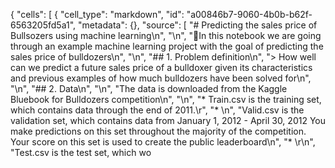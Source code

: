 
{
 "cells": [
  {
   "cell_type": "markdown",
   "id": "a00846b7-9060-4b0b-b62f-6563205fd5a1",
   "metadata": {},
   "source": [
    "# Predicting the sales price of Bullsozers using machine learning\n",
    "\n",
    "🚜In this notebook we are going through an example machine learning project with the goal of predicting the sales price of bulldozers\n",
    "\n",
    "## 1. Problem definition\n",
    "> How well can we predict a future sales price of a bulldoxer given its characteristics and previous examples of how much bulldozers have been solved for\n",
    "\n",
    "## 2. Data\n",
    "\n",
    "The data is downloaded from the Kaggle Bluebook for Bulldozers competition\n",
    "\n",
    "* Train.csv is the training set, which contains data through the end of 2011.\r",
    "* \n",
    "Valid.csv is the validation set, which contains data from January 1, 2012 - April 30, 2012 You make predictions on this set throughout the majority of the competition. Your score on this set is used to create the public leaderboard\n",
    "* \r\n",
    "Test.csv is the test set, which wo

